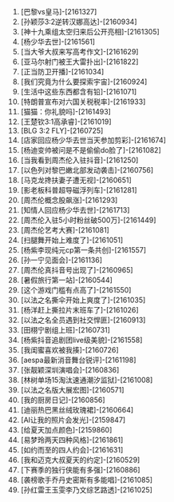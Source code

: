 
1. [巴黎vs皇马]-[2161327]
1. [孙颖莎3:2逆转汉娜高达]-[2160934]
1. [神十九乘组太空归来后公开亮相]-[2161305]
1. [杨少华去世]-[2161561]
1. [当大爷大叔来写高考作文]-[2161629]
1. [亚马尔射门被王大雷扑出]-[2161822]
1. [正当防卫开播]-[2161034]
1. [我们究竟为什么要探索宇宙]-[2160924]
1. [生活中这些东西都含有铅]-[2161071]
1. [特朗普宣布对六国关税税率]-[2161933]
1. [猫猫：你礼貌吗]-[2161493]
1. [王楚钦3:1高承睿]-[2161019]
1. [BLG 3:2 FLY]-[2160725]
1. [店家回应杨少华去世当天参加剪彩]-[2161674]
1. [杨迪变帅被问是不是偷偷do脸了]-[2161082]
1. [当我看到周杰伦入驻抖音]-[2161250]
1. [以色列对黎巴嫩北部发动袭击]-[2160756]
1. [马克龙搀扶妻子遭无视]-[2160651]
1. [影老板科普超导磁浮列车]-[2161281]
1. [周杰伦概念股飙涨]-[2161293]
1. [知情人回应杨少华去世]-[2161713]
1. [周杰伦入驻5小时粉丝破500万]-[2161449]
1. [周杰伦艺考大赛]-[2161081]
1. [扫腿舞开始上难度了]-[2161051]
1. [杨紫李现纯元cp第一条共创]-[2161557]
1. [孙一宁见面会]-[2161136]
1. [周杰伦真抖音号出现了]-[2160965]
1. [暑假旅行第一站]-[2160544]
1. [这个游戏门槛有点高了]-[2161550]
1. [以法之名撕伞开始上爽度了]-[2161035]
1. [杨洋赶上撕拉片末班车了]-[2161026]
1. [以法之名全员遇到社交悍匪]-[2160913]
1. [田栩宁剧组上班]-[2160731]
1. [杨紫抖音追剧团live级美貌]-[2161558]
1. [我闺蜜喜欢被我揍]-[2160726]
1. [aespa最新消音舞台锐评]-[2161198]
1. [张靓颖深圳演唱会]-[2160836]
1. [林树单场15淘汰速通潮汐监狱]-[2161008]
1. [以法之名版大展宏图]-[2160571]
1. [我的厨房日记]-[2160856]
1. [迪丽热巴黑丝绒玫瑰裙]-[2160664]
1. [AI让我的照片会发光]-[2159847]
1. [给夏天加点颜色]-[2159860]
1. [易梦玲两天四种风格]-[2161861]
1. [如约而至的四人约会]-[2161631]
1. [我和迈克大叔夏天的约定]-[2160529]
1. [下赛季的独行侠能有多强]-[2160886]
1. [袭榜歌手乔丹史密斯有多能唱]-[2161085]
1. [孙红雷王玉雯李乃文综艺路透]-[2161025]